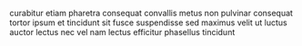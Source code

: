 curabitur etiam pharetra consequat convallis metus non pulvinar consequat tortor
ipsum et tincidunt sit fusce suspendisse sed maximus velit ut luctus auctor
lectus nec vel nam lectus efficitur phasellus tincidunt